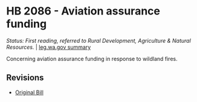 # HB 2086 - Aviation assurance funding
*Status: First reading, referred to Rural Development, Agriculture & Natural Resources.* | [leg.wa.gov summary](https://app.leg.wa.gov/billsummary?BillNumber=2086&Year=2021)

Concerning aviation assurance funding in response to wildland fires.

## Revisions
* [Original Bill](1/)